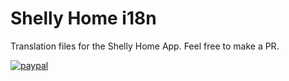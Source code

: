# Shelly Home i18n
Translation files for the Shelly Home App. Feel free to make a PR.

[![paypal](https://www.paypalobjects.com/en_US/i/btn/btn_donateCC_LG.gif)](https://www.paypal.com/cgi-bin/webscr?cmd=_s-xclick&hosted_button_id=W3BE6SJLD4W86&source=url)

